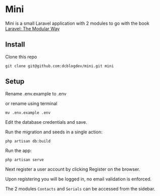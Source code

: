 # Mini

Mini is a small Laravel application with 2 modules to go with the book [Laravel: The Modular Way](https://modularlaravel.com)

## Install

Clone this repo

```
git clone git@github.com:dcblogdev/mini.git mini
```

## Setup

Rename .env.example to .env

or rename using terminal

```
mv .env.example .env
```

Edit the database credentials and save.

Run the migration and seeds in a single action:

```
php artisan db:build
```

Run the app:

```
php artisan serve
```

Next register a user account by clicking Register on the browser.

Upon registering you will be logged in, no email validation is enforced.

The 2 modules `Contacts` and `Serials` can be accessed from the sidebar.
